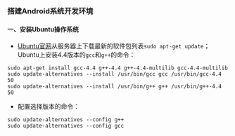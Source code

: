 ### 搭建Android系统开发环境
#### 一、安装Ubuntu操作系统
+ [Ubuntu官网](http://www.ubuntu.org)从服务器上下载最新的软件包列表`sudo apt-get update`；Ubuntu上安装4.4版本的`gcc`和`g++`的命令：

```
sudo apt-get install gcc-4.4 g++-4.4 g++-4.4-multilib gcc-4.4-multilib
sudo update-alternatives --install /usr/bin/gcc gcc /usr/bin/gcc-4.4 50
sudo update-alternatives --install /usr/bin/g++ g++ /usr/bin/g++-4.4 50
```
+ 配置选择版本的命令：
```
sudo update-alternatives --config g++
sudo update-alternatives --config gcc
```
